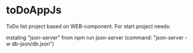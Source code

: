 # toDoAppJs
ToDo list project based on WEB-component.
For start project needs:

instaling "json-server" from npm
run json-server (command: "json-server  -w db-json/db.json")

